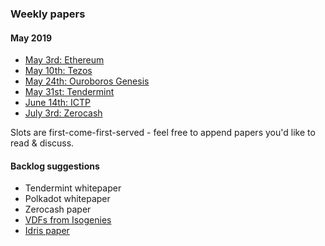 ### Weekly papers

#### May 2019

- [May 3rd: Ethereum](./2019-05-03-ethereum)
- [May 10th: Tezos](./2019-05-10-tezos)
- [May 24th: Ouroboros Genesis](./2019-05-24-ouroboros-genesis)
- [May 31st: Tendermint](./2019-05-31-tendermint)
- [June 14th: ICTP](./2019-06-14-ictp)
- [July 3rd: Zerocash](./2019-07-03-zerocash)


Slots are first-come-first-served - feel free to append papers you'd like to read & discuss.

#### Backlog suggestions

- Tendermint whitepaper
- Polkadot whitepaper
- Zerocash paper
- [VDFs from Isogenies](https://eprint.iacr.org/2019/166.pdf)
- [Idris paper](https://eb.host.cs.st-andrews.ac.uk/drafts/impldtp.pdf)
